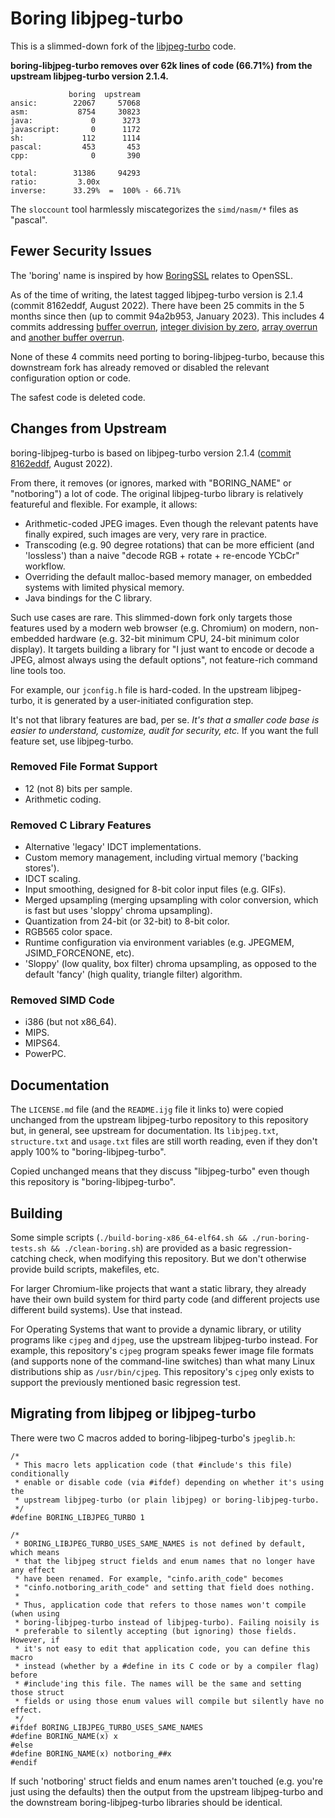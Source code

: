 # Boring libjpeg-turbo

This is a slimmed-down fork of the
[libjpeg-turbo](https://github.com/libjpeg-turbo/libjpeg-turbo) code.

**boring-libjpeg-turbo removes over 62k lines of code (66.71%) from the
upstream libjpeg-turbo version 2.1.4.**

```
             boring  upstream
ansic:        22067     57068
asm:           8754     30823
java:             0      3273
javascript:       0      1172
sh:             112      1114
pascal:         453       453
cpp:              0       390

total:        31386     94293
ratio:         3.00x
inverse:      33.29%  =  100% - 66.71%
```

The `sloccount` tool harmlessly miscategorizes the `simd/nasm/*` files as
"pascal".


## Fewer Security Issues

The 'boring' name is inspired by how
[BoringSSL](https://boringssl.googlesource.com/boringssl/) relates to OpenSSL.

As of the time of writing, the latest tagged libjpeg-turbo version is 2.1.4
(commit 8162eddf, August 2022). There have been 25 commits in the 5 months
since then (up to commit 94a2b953, January 2023). This includes 4 commits
addressing [buffer
overrun](https://github.com/libjpeg-turbo/libjpeg-turbo/commit/94a2b953421124a425027ee97d8c858f414fbf7e),
[integer division by
zero](https://github.com/libjpeg-turbo/libjpeg-turbo/commit/dc4a93fab38b42d29b89a533409e012570180e28),
[array
overrun](https://github.com/libjpeg-turbo/libjpeg-turbo/commit/45cd2ded885f9a74bc1b7e25c07181802bad32ac)
and [another buffer
overrun](https://github.com/libjpeg-turbo/libjpeg-turbo/commit/78a36f6dc36ac7898a9c299e4a2bc58cb1a8eba4).

None of these 4 commits need porting to boring-libjpeg-turbo, because this
downstream fork has already removed or disabled the relevant configuration
option or code.

The safest code is deleted code.


## Changes from Upstream

boring-libjpeg-turbo is based on libjpeg-turbo version 2.1.4 ([commit
8162eddf](https://github.com/libjpeg-turbo/libjpeg-turbo/commit/8162eddf041e0be26f5c671bb6528723c55fed9d),
August 2022).

From there, it removes (or ignores, marked with "BORING\_NAME" or "notboring")
a lot of code. The original libjpeg-turbo library is relatively featureful and
flexible. For example, it allows:

- Arithmetic-coded JPEG images. Even though the relevant patents have finally
  expired, such images are very, very rare in practice.
- Transcoding (e.g. 90 degree rotations) that can be more efficient (and
  'lossless') than a naive "decode RGB + rotate + re-encode YCbCr" workflow.
- Overriding the default malloc-based memory manager, on embedded systems with
  limited physical memory.
- Java bindings for the C library.

Such use cases are rare. This slimmed-down fork only targets those features
used by a modern web browser (e.g. Chromium) on modern, non-embedded hardware
(e.g. 32-bit minimum CPU, 24-bit minimum color display). It targets building a
library for "I just want to encode or decode a JPEG, almost always using the
default options", not feature-rich command line tools too.

For example, our `jconfig.h` file is hard-coded. In the upstream libjpeg-turbo,
it is generated by a user-initiated configuration step.

It's not that library features are bad, per se. *It's that a smaller code base
is easier to understand, customize, audit for security, etc.* If you want the
full feature set, use libjpeg-turbo.


### Removed File Format Support

- 12 (not 8) bits per sample.
- Arithmetic coding.


### Removed C Library Features

- Alternative 'legacy' IDCT implementations.
- Custom memory management, including virtual memory ('backing stores').
- IDCT scaling.
- Input smoothing, designed for 8-bit color input files (e.g. GIFs).
- Merged upsampling (merging upsampling with color conversion, which is fast
  but uses 'sloppy' chroma upsampling).
- Quantization from 24-bit (or 32-bit) to 8-bit color.
- RGB565 color space.
- Runtime configuration via environment variables (e.g. JPEGMEM,
  JSIMD\_FORCENONE, etc).
- 'Sloppy' (low quality, box filter) chroma upsampling, as opposed to the
  default 'fancy' (high quality, triangle filter) algorithm.


### Removed SIMD Code

- i386 (but not x86\_64).
- MIPS.
- MIPS64.
- PowerPC.


## Documentation

The `LICENSE.md` file (and the `README.ijg` file it links to) were copied
unchanged from the upstream libjpeg-turbo repository to this repository but, in
general, see upstream for documentation. Its `libjpeg.txt`, `structure.txt` and
`usage.txt` files are still worth reading, even if they don't apply 100% to
"boring-libjpeg-turbo".

Copied unchanged means that they discuss "libjpeg-turbo" even though this
repository is "boring-libjpeg-turbo".


## Building

Some simple scripts (`./build-boring-x86_64-elf64.sh && ./run-boring-tests.sh
&& ./clean-boring.sh`) are provided as a basic regression-catching check, when
modifying this repository. But we don't otherwise provide build scripts,
makefiles, etc.

For larger Chromium-like projects that want a static library, they already have
their own build system for third party code (and different projects use
different build systems). Use that instead.

For Operating Systems that want to provide a dynamic library, or utility
programs like `cjpeg` and `djpeg`, use the upstream libjpeg-turbo instead. For
example, this repository's `cjpeg` program speaks fewer image file formats (and
supports none of the command-line switches) than what many Linux distributions
ship as `/usr/bin/cjpeg`. This repository's `cjpeg` only exists to support the
previously mentioned basic regression test.


## Migrating from libjpeg or libjpeg-turbo

There were two C macros added to boring-libjpeg-turbo's `jpeglib.h`:

```
/*
 * This macro lets application code (that #include's this file) conditionally
 * enable or disable code (via #ifdef) depending on whether it's using the
 * upstream libjpeg-turbo (or plain libjpeg) or boring-libjpeg-turbo.
 */
#define BORING_LIBJPEG_TURBO 1

/*
 * BORING_LIBJPEG_TURBO_USES_SAME_NAMES is not defined by default, which means
 * that the libjpeg struct fields and enum names that no longer have any effect
 * have been renamed. For example, "cinfo.arith_code" becomes
 * "cinfo.notboring_arith_code" and setting that field does nothing.
 *
 * Thus, application code that refers to those names won't compile (when using
 * boring-libjpeg-turbo instead of libjpeg-turbo). Failing noisily is
 * preferable to silently accepting (but ignoring) those fields. However, if
 * it's not easy to edit that application code, you can define this macro
 * instead (whether by a #define in its C code or by a compiler flag) before
 * #include'ing this file. The names will be the same and setting those struct
 * fields or using those enum values will compile but silently have no effect.
 */
#ifdef BORING_LIBJPEG_TURBO_USES_SAME_NAMES
#define BORING_NAME(x) x
#else
#define BORING_NAME(x) notboring_##x
#endif
```

If such 'notboring' struct fields and enum names aren't touched (e.g. you're
just using the defaults) then the output from the upstream libjpeg-turbo and
the downstream boring-libjpeg-turbo libraries should be identical.
